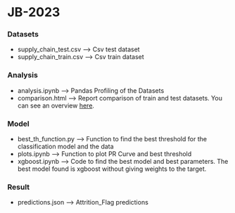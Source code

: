 # JB-2023

### Datasets
- supply_chain_test.csv --> Csv test dataset
- supply_chain_train.csv --> Csv train dataset

### Analysis
- analysis.ipynb --> Pandas Profiling of the Datasets
- comparison.html --> Report comparison of train and test datasets. You can see an overview [here](https://htmlpreview.github.io/?https://github.com/XavierQuerol/JB-2023/blob/main/comparison.html).
      
### Model
- best_th_function.py --> Function to find the best threshold for the classification model and the data
- plots.ipynb --> Function to plot PR Curve and best threshold
- xgboost.ipynb --> Code to find the best model and best parameters. The best model found is xgboost without giving weights to the target.

### Result
- predictions.json --> Attrition_Flag predictions


